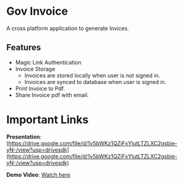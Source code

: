 # Gov Invoice 
A cross platform application to generate Invices.

## Features
* Magic Link Authentication
* Invoice Storage
    * Invoices are stored locally when user is not signed in.
    * Invoices are synced to database when user is signed in.
* Print Invoice to Pdf.
* Share Invoice pdf with email.

# Important Links
**Presentation**: [https://drive.google.com/file/d/1v5bWKz1QZjFxYlutLTZLXC2gsbie-yN-/view?usp=drivesdk](https://drive.google.com/file/d/1v5bWKz1QZjFxYlutLTZLXC2gsbie-yN-/view?usp=drivesdk)

**Demo Video**: [Watch here]()
